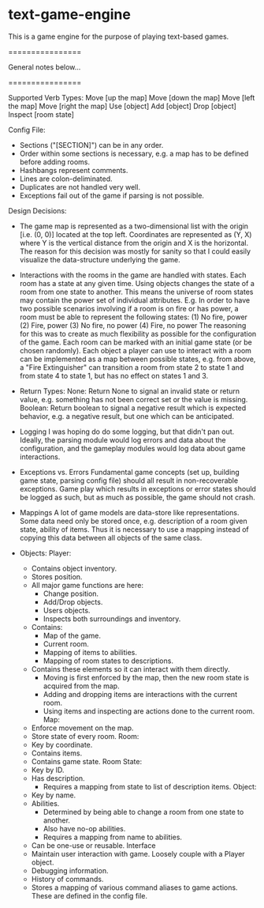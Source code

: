 text-game-engine
================

This is a game engine for the purpose of playing text-based games.

================

General notes below...

================

Supported Verb Types:
  Move [up the map]
  Move [down the map]
  Move [left the map]
  Move [right the map]
  Use [object]
  Add [object]
  Drop [object]
  Inspect [room state]

Config File:
- Sections ("[SECTION]") can be in any order.
- Order within some sections is necessary, e.g. a map has to be defined before
  adding rooms.
- Hashbangs represent comments.
- Lines are colon-deliminated.
- Duplicates are not handled very well.
- Exceptions fail out of the game if parsing is not possible.

Design Decisions:
- The game map is represented as a two-dimensional list with the origin [i.e.
  (0, 0)] located at the top left.  Coordinates are represented as (Y, X) where
  Y is the vertical distance from the origin and X is the horizontal.
  The reason for this decision was mostly for sanity so that I could easily
  visualize the data-structure underlying the game.

- Interactions with the rooms in the game are handled with states.  Each room
  has a state at any given time.  Using objects changes the state of a room
  from one state to another.  This means the universe of room states may
  contain the power set of individual attributes.  E.g. In order to have two
  possible scenarios involving if a room is on fire or has power, a room must
  be able to represent the following states:
    (1) No fire, power
    (2) Fire, power
    (3) No fire, no power
    (4) Fire, no power
  The reasoning for this was to create as much flexibility as possible for the
  configuration of the game.  Each room can be marked with an initial game state
  (or be chosen randomly).  Each object a player can use to interact with a room
  can be implemented as a map between possible states, e.g. from above, a "Fire
  Extinguisher" can transition a room from state 2 to state 1 and from state 4
  to state 1, but has no effect on states 1 and 3.

- Return Types:
  None:  Return None to signal an invalid state or return value, e.g. something
    has not been correct set or the value is missing.
  Boolean:  Return boolean to signal a negative result which is expected
    behavior, e.g. a negative result, but one which can be anticipated.

- Logging
  I was hoping do do some logging, but that didn't pan out.  Ideally, the parsing
  module would log errors and data about the configuration, and the gameplay
  modules would log data about game interactions.

- Exceptions vs. Errors
  Fundamental game concepts (set up, building game state, parsing config file)
  should all result in non-recoverable exceptions.
  Game play which results in exceptions or error states should be logged as
  such, but as much as possible, the game should not crash.

- Mappings
  A lot of game models are data-store like representations.  Some data need only
  be stored once, e.g. description of a room given state, ability of items.  Thus
  it is necessary to use a mapping instead of copying this data between all
  objects of the same class.

- Objects:
  Player:
  - Contains object inventory.
  - Stores position.
  - All major game functions are here:
    - Change position.
    - Add/Drop objects.
    - Users objects.
    - Inspects both surroundings and inventory.
  - Contains:
    - Map of the game.
    - Current room.
    - Mapping of items to abilities.
    - Mapping of room states to descriptions.
  - Contains these elements so it can interact with them directly.
    - Moving is first enforced by the map, then the new room state is acquired
      from the map.
    - Adding and dropping items are interactions with the current room.
    - Using items and inspecting are actions done to the current room.
  Map:
  - Enforce movement on the map.
  - Store state of every room.
  Room:
  - Key by coordinate.
  - Contains items.
  - Contains game state.
  Room State:
  - Key by ID.
  - Has description.
    - Requires a mapping from state to list of description items.
  Object:
  - Key by name.
  - Abilities.
    - Determined by being able to change a room from one state to another.
    - Also have no-op abilities.
    - Requires a mapping from name to abilities.
  - Can be one-use or reusable. 
  Interface
  - Maintain user interaction with game.  Loosely couple with a Player object.
  - Debugging information.
  - History of commands.
  - Stores a mapping of various command aliases to game actions.  These are
    defined in the config file.
